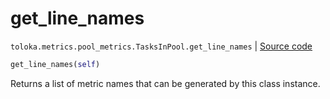 # get_line_names
`toloka.metrics.pool_metrics.TasksInPool.get_line_names` | [Source code](https://github.com/Toloka/toloka-kit/blob/v1.1.3/src/metrics/pool_metrics.py#L312)

```python
get_line_names(self)
```

Returns a list of metric names that can be generated by this class instance.

